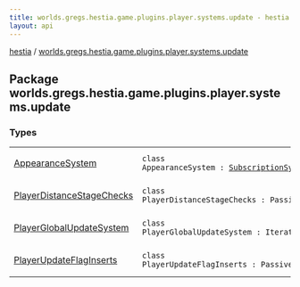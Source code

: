 ```yaml
---
title: worlds.gregs.hestia.game.plugins.player.systems.update - hestia
layout: api
---
```


<div class='api-docs-breadcrumbs'><a href="../index.html">hestia</a> / <a href="./index.html">worlds.gregs.hestia.game.plugins.player.systems.update</a></div>

## Package worlds.gregs.hestia.game.plugins.player.systems.update

### Types

<table class="api-docs-table">
<tbody>
<tr>
<td markdown="1">

<a href="-appearance-system/index.html">AppearanceSystem</a>


</td>
<td markdown="1">
<div class="signature"><code><span class="keyword">class </span><span class="identifier">AppearanceSystem</span>&nbsp;<span class="symbol">:</span>&nbsp;<a href="../worlds.gregs.hestia.game.api/-subscription-system/index.html"><span class="identifier">SubscriptionSystem</span></a></code></div>

</td>
</tr>
<tr>
<td markdown="1">

<a href="-player-distance-stage-checks/index.html">PlayerDistanceStageChecks</a>


</td>
<td markdown="1">
<div class="signature"><code><span class="keyword">class </span><span class="identifier">PlayerDistanceStageChecks</span>&nbsp;<span class="symbol">:</span>&nbsp;<span class="identifier">PassiveSystem</span></code></div>

</td>
</tr>
<tr>
<td markdown="1">

<a href="-player-global-update-system/index.html">PlayerGlobalUpdateSystem</a>


</td>
<td markdown="1">
<div class="signature"><code><span class="keyword">class </span><span class="identifier">PlayerGlobalUpdateSystem</span>&nbsp;<span class="symbol">:</span>&nbsp;<span class="identifier">IteratingSystem</span></code></div>

</td>
</tr>
<tr>
<td markdown="1">

<a href="-player-update-flag-inserts/index.html">PlayerUpdateFlagInserts</a>


</td>
<td markdown="1">
<div class="signature"><code><span class="keyword">class </span><span class="identifier">PlayerUpdateFlagInserts</span>&nbsp;<span class="symbol">:</span>&nbsp;<span class="identifier">PassiveSystem</span></code></div>

</td>
</tr>
</tbody>
</table>
